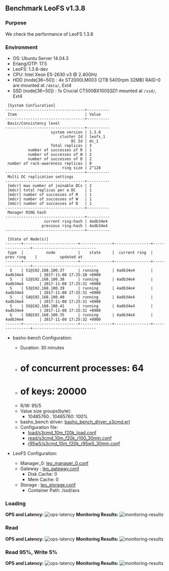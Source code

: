 ## Benchmark LeoFS v1.3.8

### Purpose
We check the performance of LeoFS 1.3.8

### Environment

* OS: Ubuntu Server 14.04.3
* Erlang/OTP: 17.5
* LeoFS: 1.3.8-dev
* CPU: Intel Xeon E5-2630 v3 @ 2.40GHz
* HDD (node[36~50]) : 4x ST2000LM003 (2TB 5400rpm 32MB) RAID-0 are mounted at `/data/`, Ext4
* SSD (node[36~50]) : 1x Crucial CT500BX100SSD1 mounted at `/ssd/`, Ext4

```
 [System Confiuration]
-----------------------------------+----------
 Item                              | Value
-----------------------------------+----------
 Basic/Consistency level
-----------------------------------+----------
                    system version | 1.3.8
                        cluster Id | leofs_1
                             DC Id | dc_1
                    Total replicas | 3
          number of successes of R | 1
          number of successes of W | 2
          number of successes of D | 2
 number of rack-awareness replicas | 0
                         ring size | 2^128
-----------------------------------+----------
 Multi DC replication settings
-----------------------------------+----------
 [mdcr] max number of joinable DCs | 2
 [mdcr] total replicas per a DC    | 1
 [mdcr] number of successes of R   | 1
 [mdcr] number of successes of W   | 1
 [mdcr] number of successes of D   | 1
-----------------------------------+----------
 Manager RING hash
-----------------------------------+----------
                 current ring-hash | 4adb34e4
                previous ring-hash | 4adb34e4
-----------------------------------+----------

 [State of Node(s)]
-------+------------------------+--------------+----------------+----------------+----------------------------
 type  |          node          |    state     |  current ring  |   prev ring    |          updated at
-------+------------------------+--------------+----------------+----------------+----------------------------
  S    | S1@192.168.100.37      | running      | 4adb34e4       | 4adb34e4       | 2017-11-08 17:25:10 +0900
  S    | S2@192.168.100.38      | running      | 4adb34e4       | 4adb34e4       | 2017-11-08 17:25:31 +0900
  S    | S3@192.168.100.39      | running      | 4adb34e4       | 4adb34e4       | 2017-11-08 17:25:31 +0900
  S    | S4@192.168.100.40      | running      | 4adb34e4       | 4adb34e4       | 2017-11-08 17:25:31 +0900
  S    | S5@192.168.100.41      | running      | 4adb34e4       | 4adb34e4       | 2017-11-08 17:25:31 +0900
  G    | G0@192.168.100.35      | running      | 4adb34e4       | 4adb34e4       | 2017-11-08 17:25:32 +0900
-------+------------------------+--------------+----------------+----------------+----------------------------

```

* basho-bench Configuration:
    * Duration: 30 minutes
    * # of concurrent processes: 64
    * # of keys: 20000
    * R/W: 95/5
    * Value size groups(byte):
        * 10485760.. 10485760: 100%
    * basho_bench driver: [basho_bench_driver_s3cmd.erl](https://github.com/leo-project/basho_bench/blob/master/src/basho_bench_driver_s3cmd.erl)
    * Configuration file: 
        * [load/s3cmd_10m_f20k_load.conf](load/s3cmd_10m_f20k_load.conf)
        * [read/s3cmd_10m_f20k_r100_30min.conf](read/s3cmd_10m_f20k_r100_30min.conf)
        * [r95w5/s3cmd_10m_f20k_r95w5_30min.conf](r95w5/s3cmd_10m_f20k_r95w5_30min.conf)

* LeoFS Configuration:
    * Manager_0: [leo_manager_0.conf](conf/G0/leo_manager.conf)
    * Gateway  : [leo_gateway.conf](conf/G0/leo_gateway.conf)
        * Disk Cache: 0
        * Mem Cache:  0
    * Storage  : [leo_storage.conf](conf/S1/leo_storage.conf)
        * Container Path: /ssd/avs

### Loading
**OPS and Latency:**
![ops-latency](load/summary.png)
**Monitoring Results:**
![monitoring-results](load/grafana.png)

### Read
**OPS and Latency:**
![ops-latency](read/summary.png)
**Monitoring Results:**
![monitoring-results](read/grafana.png)

### Read 95%, Write 5%
**OPS and Latency:**
![ops-latency](r95w5/summary.png)
**Monitoring Results:**
![monitoring-results](r95w5/grafana.png)
